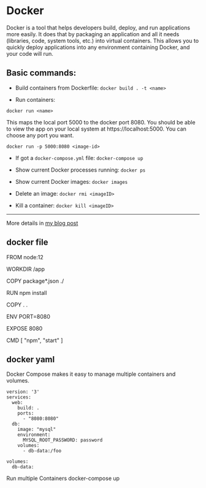# Docker

Docker is a tool that helps developers build, deploy, and run applications more easily. It does that by packaging an application and all it needs (libraries, code, system tools, etc.) into virtual containers. This allows you to quickly deploy applications into any environment containing Docker, and your code will run.

## Basic commands:

* Build containers from Dockerfile: `docker build . -t <name>`

* Run containers:

`docker run <name>`

This maps the local port 5000 to the docker port 8080. You should be able to view the app on your local system at https://localhost:5000. You can choose any port you want.

`docker run -p 5000:8080 <image-id>`

* If got a `docker-compose.yml` file: `docker-compose up`

* Show current Docker processes running: `docker ps`

* Show current Docker images: `docker images`

* Delete an image: `docker rmi <imageID>`

* Kill a container: `docker kill <imageID>`

---

More details in [my blog post](https://levelup.gitconnected.com/intro-to-docker-for-front-end-developers-22ed1942c4a5)


## docker file
FROM node:12

WORKDIR /app

COPY package*.json ./

RUN npm install

COPY . .

ENV PORT=8080

EXPOSE 8080

CMD [ "npm", "start" ]


## docker yaml

Docker Compose makes it easy to manage multiple containers and volumes.
```
version: '3'
services:
  web:
    build: .
    ports:
      - "8080:8080"
  db:
    image: "mysql"
    environment:
      MYSQL_ROOT_PASSWORD: password
    volumes:
      - db-data:/foo

volumes:
  db-data:
  ```
Run multiple Containers
  docker-compose up